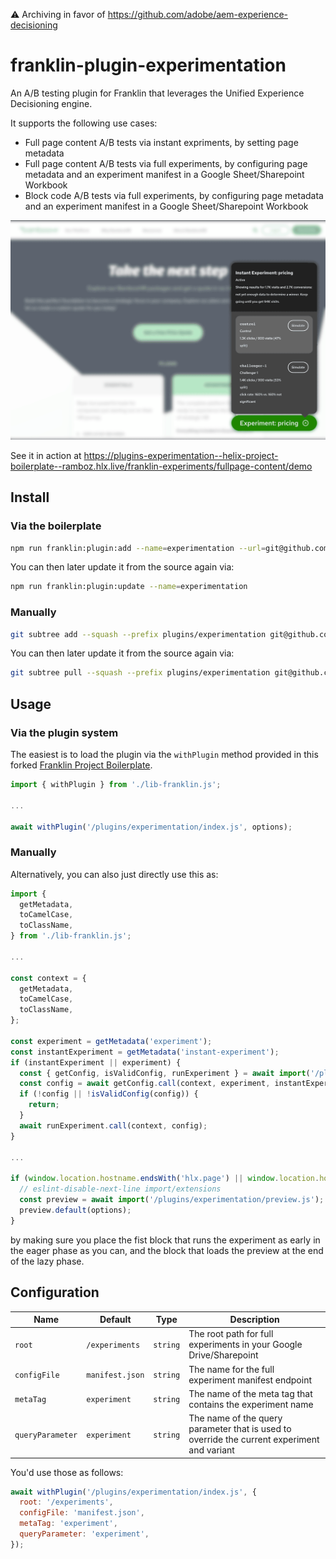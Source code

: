 :warning: Archiving in favor of https://github.com/adobe/aem-experience-decisioning

# franklin-plugin-experimentation
An A/B testing plugin for Franklin that leverages the Unified Experience Decisioning engine.

It supports the following use cases:
- Full page content A/B tests via instant expriments, by setting page metadata
- Full page content A/B tests via full experiments, by configuring page metadata and an experiment manifest in a Google Sheet/Sharepoint Workbook
- Block code A/B tests via full experiments, by configuring page metadata and an experiment manifest in a Google Sheet/Sharepoint Workbook

![](./docs/screenshot.png)

See it in action at https://plugins-experimentation--helix-project-boilerplate--ramboz.hlx.live/franklin-experiments/fullpage-content/demo

## Install

### Via the boilerplate

```bash
npm run franklin:plugin:add --name=experimentation --url=git@github.com:ramboz/franklin-plugin-experimentation.git
```

You can then later update it from the source again via:
```bash
npm run franklin:plugin:update --name=experimentation
```

### Manually

```bash
git subtree add --squash --prefix plugins/experimentation git@github.com:ramboz/franklin-plugin-experimentation.git main
```

You can then later update it from the source again via:
```bash
git subtree pull --squash --prefix plugins/experimentation git@github.com:ramboz/franklin-plugin-experimentation.git main
```

## Usage

### Via the plugin system

The easiest is to load the plugin via the `withPlugin` method provided in this forked [Franklin Project Boilerplate](https://github.com/ramboz/helix-project-boilerplate).

```js
import { withPlugin } from './lib-franklin.js';

...

await withPlugin('/plugins/experimentation/index.js', options);
```

### Manually

Alternatively, you can also just directly use this as:

```js
import {
  getMetadata,
  toCamelCase,
  toClassName,
} from './lib-franklin.js';

...

const context = {
  getMetadata,
  toCamelCase,
  toClassName,
};

const experiment = getMetadata('experiment');
const instantExperiment = getMetadata('instant-experiment');
if (instantExperiment || experiment) {
  const { getConfig, isValidConfig, runExperiment } = await import('/plugins/experimentation/index.js');
  const config = await getConfig.call(context, experiment, instantExperiment, options);
  if (!config || !isValidConfig(config)) {
    return;
  }
  await runExperiment.call(context, config);
}

...

if (window.location.hostname.endsWith('hlx.page') || window.location.hostname === ('localhost')) {
  // eslint-disable-next-line import/extensions
  const preview = await import('/plugins/experimentation/preview.js');
  preview.default(options);
}
```

by making sure you place the fist block that runs the experiment as early in the eager phase as you can, and the block that loads the preview at the end of the lazy phase.

## Configuration

| Name | Default | Type | Description |
|-|-|-|-|
| `root` | `/experiments` | `string` | The root path for full experiments in your Google Drive/Sharepoint
| `configFile` | `manifest.json` | `string` | The name for the full experiment manifest endpoint
| `metaTag` | `experiment` | `string` | The name of the meta tag that contains the experiment name
| `queryParameter` | `experiment` | `string` | The name of the query parameter that is used to override the current experiment and variant

You'd use those as follows:
```js
await withPlugin('/plugins/experimentation/index.js', {
  root: '/experiments',
  configFile: 'manifest.json',
  metaTag: 'experiment',
  queryParameter: 'experiment',
});
```
